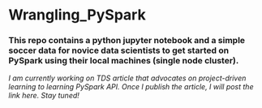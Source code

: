 # Wrangling_PySpark
### This repo contains a python jupyter notebook and a simple soccer data for novice data scientists to get started on PySpark using their local machines (single node cluster). 
<I> I am currently working on TDS article that advocates on project-driven learning to learning PySpark API. Once I publish the article, I will post the link here. Stay tuned!</I>
